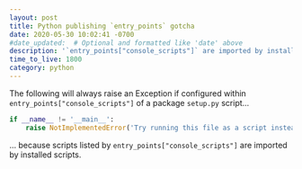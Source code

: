 ```yaml
---
layout: post
title: Python publishing `entry_points` gotcha
date: 2020-05-30 10:02:41 -0700
#date_updated:  # Optional and formatted like 'date' above
description: '`entry_points["console_scripts"]` are imported by installed scripts'
time_to_live: 1800
category: python
---
```




The following will always raise an Exception if configured within `entry_points["console_scripts"]` of a package `setup.py` script...


```python
if __name__ != '__main__':
    raise NotImplementedError('Try running this file as a script instead.')
```


... because scripts listed by `entry_points["console_scripts"]` are imported by installed scripts.
